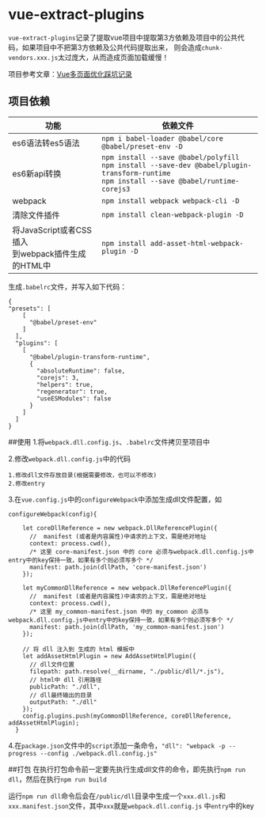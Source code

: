# vue-extract-plugins
`vue-extract-plugins`记录了提取vue项目中提取第3方依赖及项目中的公共代码，如果项目中不把第3方依赖及公共代码提取出来，
则会造成`chunk-vendors.xxx.js`太过庞大，从而造成页面加载缓慢！

项目参考文章：[Vue多页面优化踩坑记录](https://juejin.im/post/5e1301cb6fb9a048011b5036)
## 项目依赖
功能|依赖文件
----|-----
es6语法转es5语法 | `npm i babel-loader @babel/core @babel/preset-env -D`
es6新api转换 | `npm install --save @babel/polyfill`<br>`npm install --save-dev @babel/plugin-transform-runtime`<br>`npm install --save @babel/runtime-corejs3`
webpack | `npm install webpack webpack-cli -D`
清除文件插件 | `npm install clean-webpack-plugin -D`
将JavaScript或者CSS插入<br>到webpack插件生成的HTML中 | `npm install add-asset-html-webpack-plugin -D`
生成`.babelrc`文件，并写入如下代码：
```
{
"presets": [
    [
      "@babel/preset-env"
    ]
  ],
  "plugins": [
    [
      "@babel/plugin-transform-runtime",
      {
        "absoluteRuntime": false,
        "corejs": 3,
        "helpers": true,
        "regenerator": true,
        "useESModules": false
      }
    ]
  ]
}
```

##使用
1.将`webpack.dll.config.js`、`.babelrc`文件拷贝至项目中

2.修改`webpack.dll.config.js`中的代码

    1.修改dll文件存放目录(根据需要修改，也可以不修改)
    2.修改entry

3.在`vue.config.js`中的`configureWebpack`中添加生成dll文件配置，如
```
configureWebpack(config){

    let coreDllReference = new webpack.DllReferencePlugin({
      //  manifest (或者是内容属性)中请求的上下文，需是绝对地址
      context: process.cwd(),
      /* 这里 core-manifest.json 中的 core 必须与webpack.dll.config.js中entry中的key保持一致，如果有多个则必须写多个 */
      manifest: path.join(dllPath, 'core-manifest.json')
    });

    let myCommonDllReference = new webpack.DllReferencePlugin({
      //  manifest (或者是内容属性)中请求的上下文，需是绝对地址
      context: process.cwd(),
      /* 这里 my_common-manifest.json 中的 my_common 必须与webpack.dll.config.js中entry中的key保持一致，如果有多个则必须写多个 */
      manifest: path.join(dllPath, 'my_common-manifest.json')
    });

    // 将 dll 注入到 生成的 html 模板中
    let addAssetHtmlPlugin = new AddAssetHtmlPlugin({
      // dll文件位置
      filepath: path.resolve(__dirname, "./public/dll/*.js"),
      // html中 dll 引用路径
      publicPath: "./dll",
      // dll最终输出的目录
      outputPath: "./dll"
    });
    config.plugins.push(myCommonDllReference, coreDllReference, addAssetHtmlPlugin);
  }
```
4.在`package.json`文件中的`script`添加一条命令，`"dll": "webpack -p --progress --config ./webpack.dll.config.js"`

##打包
在执行打包命令前一定要先执行生成dll文件的命令，即先执行`npm run dll`，然后在执行`npm run build`

运行`npm run dll`命令后会在`/public/dll`目录中生成一个`xxx.dll.js`和`xxx.manifest.json`文件，其中`xxx`就是`webpack.dll.config.js`
中`entry`中的key
